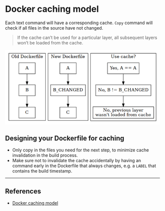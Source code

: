 # Docker caching model

Each text command will have a corresponding cache. `Copy` command will check if all files in the source have not changed.

> If the cache can’t be used for a particular layer, all subsequent layers won’t be loaded from the cache.

![Docker cache example](assets/docker_cache_algorithm.png)

## Designing your Dockerfile for caching

- Only copy in the files you need for the next step, to minimize cache invalidation in the build process.
- Make sure not to invalidate the cache accidentally by having an command early in the Dockerfile that always changes, e.g. a `LABEL` that contains the build timestamp.

---

## References

- [Docker caching model](https://pythonspeed.com/articles/docker-caching-model/)
